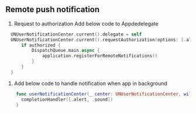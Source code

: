 
## Remote push notification

1. Request to authorization
  Add below code to Appdedelegate

```swift
  UNUserNotificationCenter.current().delegate = self
  UNUserNotificationCenter.current().requestAuthorization(options: [.alert, .badge, .sound]) { (authorized, error) in
      if authorized {
          DispatchQueue.main.async {
              application.registerForRemoteNotifications()
          }
      }
  }
```

1. Add below code to handle notification when app in background

```swift
    func userNotificationCenter(_ center: UNUserNotificationCenter, willPresent notification: UNNotification, withCompletionHandler completionHandler: @escaping (UNNotificationPresentationOptions) -> Void) {
      completionHandler([.alert, .sound])
    }
```


